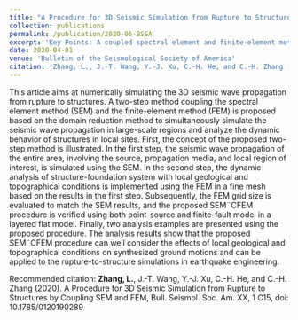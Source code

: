 ```yaml
---
title: "A Procedure for 3D Seismic Simulation from Rupture to Structures by Coupling SEM and FEM (in publication)"
collection: publications
permalink: /publication/2020-06-BSSA
excerpt: 'Key Points: A coupled spectral element and finite-element method is proposed for rupture-to-structure simulations; The method is validated with a layered model, and two examples are given; The procedure incorporates local geologic and topographic conditions into synthetic ground motions.'
date: 2020-04-01
venue: 'Bulletin of the Seismological Society of America'
citation: 'Zhang, L., J.-T. Wang, Y.-J. Xu, C.-H. He, and C.-H. Zhang (2020). A Procedure for 3D Seismic Simulation from Rupture to Structures by Coupling SEM and FEM, Bull. Seismol. Soc. Am. XX, 1 C15, doi: 10.1785/0120190289'
---
```

This article aims at numerically simulating the 3D seismic wave propagation from rupture to structures. A two-step method coupling the spectral element method (SEM) and the finite-element method (FEM) is proposed based on the domain reduction method to simultaneously simulate the seismic wave propagation in large-scale regions and analyze the dynamic behavior of structures in local sites. First, the concept of the proposed two-step method is illustrated. In the first step, the seismic wave propagation of the entire area, involving the source, propagation media, and local region of interest, is simulated using the SEM. In the second step, the dynamic analysis of structure-foundation system with local geological and topographical conditions is implemented using the FEM in a fine mesh based on the results in the first step. Subsequently, the FEM grid size is evaluated to match the SEM results, and the proposed SEM¨CFEM procedure is verified using both point-source and finite-fault model in a layered flat model. Finally, two analysis examples are presented using the proposed procedure. The analysis results show that the proposed SEM¨CFEM procedure can well consider the effects of local geological and topographical conditions on synthesized ground motions and can be applied to the rupture-to-structure simulations in earthquake engineering.

Recommended citation: **Zhang, L.**, J.-T. Wang, Y.-J. Xu, C.-H. He, and C.-H. Zhang (2020). A Procedure for 3D Seismic Simulation from Rupture to Structures by Coupling SEM and FEM, Bull. Seismol. Soc. Am. XX, 1 C15, doi: 10.1785/0120190289
